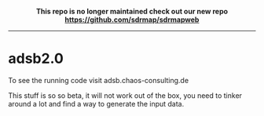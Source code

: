 <p align="center">
  <b>This repo is no longer maintained check out our new repo <a href="https://github.com/sdrmap/sdrmapweb">https://github.com/sdrmap/sdrmapweb</a></b>
</p>
<hr></hr>

# adsb2.0
To see the running code visit adsb.chaos-consulting.de

This stuff is so so beta, it will not work out of the box, you need to tinker around a lot and find a way to generate the input data.
